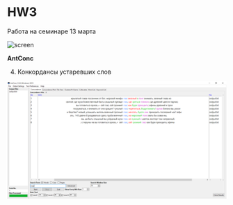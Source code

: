 # HW3
Работа на семинаре 13 марта

![screen](https://a.radikal.ru/a20/1903/47/a8c25d6e45cd.jpg)

**AntConc**

4. Конкордансы устаревших слов

![screen](https://github.com/NadezhdaVolk/HW3/blob/master/4.%20Конкорданс%20-%20глас.PNG)
